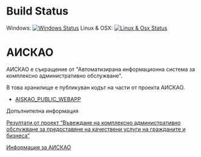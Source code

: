 # Build Status
Windows: [![Windows Status](http://img.shields.io/appveyor/ci/vgvassilev/aiskao.svg?style=flat-square)](https://ci.appveyor.com/project/vgvassilev/aiskao)  Linux & OSX: [![Linux & Osx Status](http://img.shields.io/travis/vgvassilev/aiskao.svg?style=flat-square)](https://travis-ci.org/vgvassilev/aiskao)

# АИСКАО

АИСКАО е съкращение от "Автоматизирана информационна система за комплексно административно обслужване".

В това хранилище е публикуван кодът на части от проекта АИСКАО.

- [AISKAO_PUBLIC_WEBAPP](AISKAO_PUBLIC_WEBAPP#readme)

Допълнителна информация

[Резултати от проект “Въвеждане на комплексно административно обслужване за предоставяне на качествени услуги на гражданите и бизнеса“](http://www.strategy.bg/Publications/View.aspx?lang=bg-BG&categoryId=&Id=173&y=&m=&d=)

[Информация за АИСКАО](http://www.opac.government.bg/bg/topical/news/view/528)

